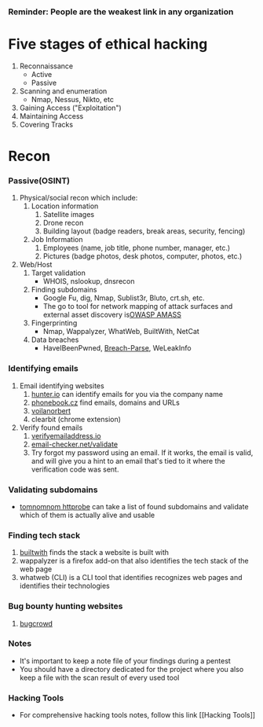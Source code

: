 ### Reminder: People are the weakest link in any organization
# Five stages of ethical hacking
1. Reconnaissance
	- Active
	- Passive
2. Scanning and enumeration
	- Nmap, Nessus, Nikto, etc
3. Gaining Access ("Exploitation")
4. Maintaining Access
5. Covering Tracks

# Recon  

### Passive(OSINT)
1. Physical/social recon which include:
	1. Location information
		1. Satellite images
		2. Drone recon
		3. Building layout (badge readers, break areas, security, fencing)
	2. Job Information
		1. Employees (name, job title, phone number, manager, etc.)
		2. Pictures (badge photos, desk photos, computer, photos, etc.)
2. Web/Host
	1. Target validation
		- WHOIS, nslookup, dnsrecon
	2. Finding subdomains
		- Google Fu, dig, Nmap, Sublist3r, Bluto, crt.sh, etc.
		- The go to tool for network mapping of attack surfaces and external asset discovery is[OWASP AMASS](https://github.com/owasp-amass/amass)
	3. Fingerprinting
		- Nmap, Wappalyzer, WhatWeb, BuiltWith, NetCat
	4. Data breaches
		- HaveIBeenPwned, [Breach-Parse](https://github.com/hmaverickadams/breach-parse), WeLeakInfo


### Identifying emails
1. Email identifying websites
	1. [hunter.io](https://hunter.io) can identify emails for you via the company name
	2. [phonebook.cz](https://phonebook.cz) find emails, domains and URLs
	3. [voilanorbert](https://www.voilanorbert.com)
	4. clearbit (chrome extension)
2. Verify found emails
	1. [verifyemailaddress.io](https://tools.emailhippo.com)
	2. [email-checker.net/validate](https://email-checker.net/validate)
	3. Try forgot my password using an email. If it works, the email is valid, and will give you a hint to an email that's tied to it where the verification code was sent.

### Validating subdomains
- [tomnomnom httprobe](https://github.com/tomnomnom/httprobe) can take a list of found subdomains and validate which of them is actually alive and usable

### Finding tech stack
1. [builtwith](https://builtwith.com/) finds the stack a website is built with
2. wappalyzer is a firefox add-on that also identifies the tech stack of the web page
3. whatweb (CLI) is a CLI tool that identifies recognizes web pages and identifies their technologies

### Bug bounty hunting websites
1. [bugcrowd](https://www.bugcrowd.com/customer/)

### Notes
- It's important to keep a note file of your findings during a pentest
- You should have a directory dedicated for the project where you also keep a file with the scan result of every used tool

### Hacking Tools
- For comprehensive hacking tools notes, follow this link [[Hacking Tools]]